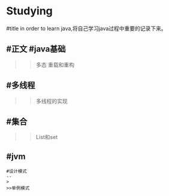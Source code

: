 # Studying

#title
	in order to learn java,将自己学习java过程中重要的记录下来。

#正文
#java基础
--
>
>>多态
>>重载和重构

	
	
#多线程
--
>
>>多线程的实现
	
	
	
#集合
--
>
>>List和set
	
	
#jvm
--
>
>>
	
	
	#设计模式
	--
	>
	>>单例模式
	
	
